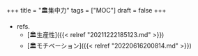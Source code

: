 +++
title = "🏛集中力"
tags = ["MOC"]
draft = false
+++

-   refs.
    -   [🏛生産性]({{< relref "20211222185123.md" >}})
    -   [🏛モチベーション]({{< relref "20220616200814.md" >}})
